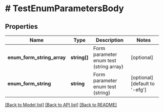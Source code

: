 # # TestEnumParametersBody

## Properties

Name | Type | Description | Notes
------------ | ------------- | ------------- | -------------
**enum_form_string_array** | **string[]** | Form parameter enum test (string array) | [optional]
**enum_form_string** | **string** | Form parameter enum test (string) | [optional] [default to '-efg']

[[Back to Model list]](../../README.md#models) [[Back to API list]](../../README.md#endpoints) [[Back to README]](../../README.md)
